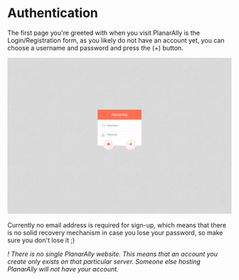 # Authentication

The first page you're greeted with when you visit PlanarAlly is the Login/Registration form, as you likely do not have an account yet, you can choose a username and password and press the (+) button.

![](./login.png)

Currently no email address is required for sign-up, which means that there is no solid recovery mechanism in case you lose your password, so make sure you don't lose it ;)

_! There is no single PlanarAlly website. This means that an account you create only exists on that particular server. Someone else hosting PlanarAlly will not have your account._
